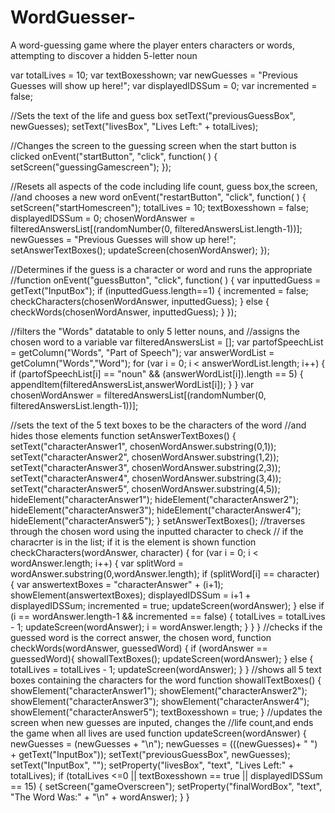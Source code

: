 # WordGuesser-
A word-guessing game where the player enters characters or words, attempting to discover a hidden 5-letter noun

var totalLives = 10;
var textBoxesshown;
var newGuesses = "Previous Guesses will show up here!";
var displayedIDSSum = 0;
var incremented = false;

//Sets the text of the life and guess box
setText("previousGuessBox", newGuesses);
setText("livesBox", "Lives Left:" + totalLives);

//Changes the screen to the guessing screen when the start button is clicked
onEvent("startButton", "click", function( ) {
  setScreen("guessingGamescreen");
});

//Resets all aspects of the code including life count, guess box,the screen, 
//and chooses a new word
onEvent("restartButton", "click", function( ) {
  setScreen("startHomescreen");
  totalLives = 10;
  textBoxesshown = false;
  displayedIDSSum = 0;
  chosenWordAnswer = filteredAnswersList[(randomNumber(0, filteredAnswersList.length-1))];
  newGuesses = "Previous Guesses will show up here!";
  setAnswerTextBoxes();
  updateScreen(chosenWordAnswer);
});

//Determines if the guess is a character or word and runs the appropriate
//function
onEvent("guessButton", "click", function( ) {
  var inputtedGuess = getText("InputBox");
  if (inputtedGuess.length==1) {
    incremented = false;
    checkCharacters(chosenWordAnswer, inputtedGuess);
  } else {
    checkWords(chosenWordAnswer, inputtedGuess);
  }
});

//filters the "Words" datatable to only 5 letter nouns, and 
//assigns the chosen word to a variable 
var filteredAnswersList = [];
var partofSpeechList = getColumn("Words", "Part of Speech");
var answerWordList = getColumn("Words","Word");
for (var i = 0; i <  answerWordList.length; i++) {
  if (partofSpeechList[i] == "noun" && (answerWordList[i]).length == 5) {
  appendItem(filteredAnswersList,answerWordList[i]);
  }
}
var chosenWordAnswer = filteredAnswersList[(randomNumber(0, filteredAnswersList.length-1))];

//sets the text of the 5 text boxes to be the characters of the word 
//and hides those elements 
function setAnswerTextBoxes() {
  setText("characterAnswer1", chosenWordAnswer.substring(0,1));
  setText("characterAnswer2", chosenWordAnswer.substring(1,2));
  setText("characterAnswer3", chosenWordAnswer.substring(2,3));
  setText("characterAnswer4", chosenWordAnswer.substring(3,4));
  setText("characterAnswer5", chosenWordAnswer.substring(4,5));
  hideElement("characterAnswer1");
  hideElement("characterAnswer2");
  hideElement("characterAnswer3");
  hideElement("characterAnswer4");
  hideElement("characterAnswer5");
}
setAnswerTextBoxes();
//traverses through the chosen word using the inputted character to check
// if the characrter is in the list; if it is the element is shown
function checkCharacters(wordAnswer, character) {
  for (var i = 0; i < wordAnswer.length; i++) {
    var splitWord = wordAnswer.substring(0,wordAnswer.length);
    if (splitWord[i] == character) {
    var answertextBoxes = "characterAnswer" + (i+1);
    showElement(answertextBoxes);
    displayedIDSSum = i+1 + displayedIDSSum;
    incremented = true;
    updateScreen(wordAnswer);
    } else if (i == wordAnswer.length-1 && incremented == false) {
      totalLives = totalLives - 1;
      updateScreen(wordAnswer);
      i = wordAnswer.length;
    }
}
}
//checks if the guessed word is the correct answer, the chosen word,
function checkWords(wordAnswer, guessedWord) {
  if (wordAnswer == guessedWord){
  showallTextBoxes();
  updateScreen(wordAnswer);
  } else {
    totalLives = totalLives - 1;
    updateScreen(wordAnswer);
  }
}
//shows all 5 text boxes containing the characters for the word
function showallTextBoxes() {
  showElement("characterAnswer1");
  showElement("characterAnswer2");
  showElement("characterAnswer3");
  showElement("characterAnswer4");
  showElement("characterAnswer5");
  textBoxesshown = true;
}
//updates the screen when new guesses are inputed, changes the 
//life count,and ends the game when all lives are used
function updateScreen(wordAnswer) {
  newGuesses = (newGuesses + "\n");
  newGuesses = (((newGuesses)+ " ") + getText("InputBox"));
  setText("previousGuessBox", newGuesses); 
  setText("InputBox", "");
  setProperty("livesBox", "text", "Lives Left:" + totalLives);
  if (totalLives <=0 || textBoxesshown == true || displayedIDSSum == 15) {
    setScreen("gameOverscreen");
    setProperty("finalWordBox", "text", "The Word Was:" + "\n" + wordAnswer);
  }
}


